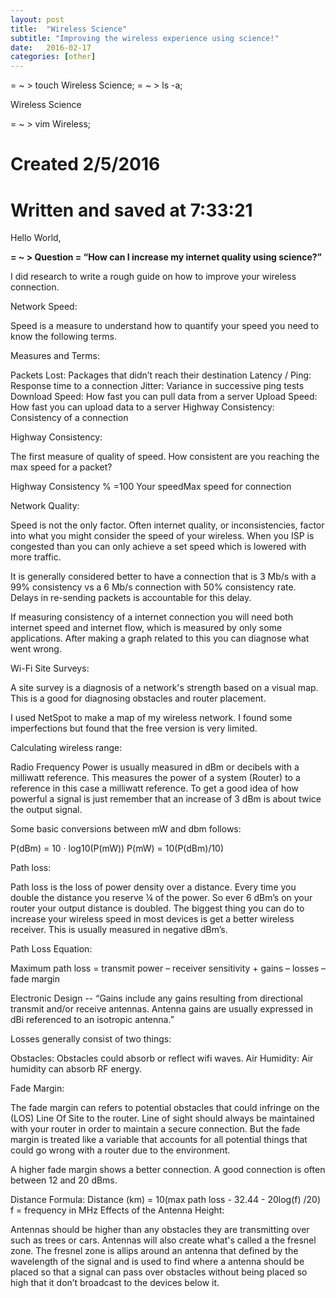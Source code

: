 ```yaml
---
layout: post
title:  "Wireless Science"
subtitle: "Improving the wireless experience using science!"
date:   2016-02-17 
categories: [other]
---
```


= ~ > touch Wireless Science;
= ~ > ls -a;

Wireless Science

= ~ > vim Wireless;
# Created 2/5/2016
# Written and saved at 7:33:21

Hello World,

**= ~ > Question = “How can I increase my internet quality using science?”**

I did research to write a rough guide on how to improve your wireless connection.

Network Speed:

Speed is a measure to understand how to quantify your speed you need to know the following terms.

Measures and Terms:

Packets Lost:
Packages that didn’t reach their destination
Latency / Ping:
Response time to a connection
Jitter:
Variance in successive ping tests
Download Speed:
How fast you can pull data from a server
Upload Speed:
How fast you can upload data to a server
Highway Consistency:
Consistency of a connection

Highway Consistency:

The first measure of quality of speed. How consistent are you reaching the max speed for a packet?

Highway Consistency % =100  Your speedMax speed for connection 

Network Quality:

Speed is not the only factor.  Often internet quality, or inconsistencies, factor into what you might consider the speed of your wireless. When you ISP is congested than you can only achieve a set speed which is lowered with more traffic. 

It is generally considered better to have a connection that is 3 Mb/s with a 99% consistency vs a 6 Mb/s connection with 50% consistency rate. Delays in re-sending packets is accountable for this delay.

If measuring consistency of a internet connection you will need both internet speed and internet flow, which is measured by only some applications. After making a graph related to this you can diagnose what went wrong.

Wi-Fi Site Surveys:

A site survey is a diagnosis of a network's strength based on a visual map. This is a good for diagnosing obstacles and router placement.

I used NetSpot to make a map of my wireless network.  I found some imperfections but found that the free version is very limited. 

Calculating wireless range:

Radio Frequency Power is usually measured in dBm or decibels with a milliwatt reference. This measures the power of a system (Router) to a reference in this case a milliwatt reference. To get a good idea of how powerful a signal is just remember that an increase of 3 dBm is about twice the output signal. 

Some basic conversions between mW and dbm  follows:

P(dBm) = 10 · log10(P(mW))
P(mW) = 10(P(dBm)/10) 

Path loss:

Path loss is the loss of power density over a distance. Every time you double the distance you reserve ¼ of the power. So ever 6 dBm’s on your router your output distance is doubled.  The biggest thing you can do to increase your wireless speed in most devices is get a better wireless receiver. This is usually measured in negative dBm’s.

Path Loss Equation:

Maximum path loss = transmit power – receiver sensitivity + gains – losses – fade margin

Electronic Design -- “Gains include any gains resulting from directional transmit and/or receive antennas. Antenna gains are usually expressed in dBi referenced to an isotropic antenna.”

Losses generally consist of two things:

Obstacles: Obstacles could absorb or reflect wifi waves.
Air Humidity: Air humidity can absorb RF energy.

Fade Margin:

The fade margin can refers to potential obstacles that could infringe on the (LOS) Line Of Site to the router. Line of sight should always be maintained with your router in order to maintain a secure connection. But the fade margin is treated like a variable that accounts for all potential things that could go wrong with a router due to the environment. 

A higher fade margin shows a better connection. A good connection is often between 12 and 20 dBms. 

Distance Formula:
Distance (km) = 10(max path loss - 32.44 - 20log(f) /20)
f = frequency in MHz
Effects of the Antenna Height:

Antennas should be higher than any obstacles they are transmitting over such as trees or cars. Antennas will also create what's called a the fresnel zone. The fresnel zone is allips around an antenna that defined by the wavelength of the signal and is used to find where a antenna should be placed so that a signal can pass over obstacles without being placed so high that it don’t broadcast to the devices below it. 



